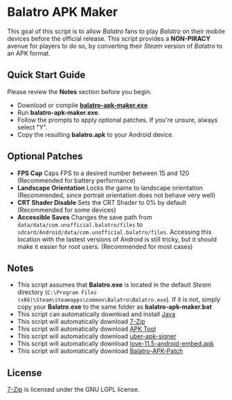 # Balatro APK Maker

This goal of this script is to allow *Balatro* fans to play *Balatro* on their mobile devices before the official release. This script provides a **NON-PIRACY** avenue for players to do so, by converting their *Steam* version of *Balatro* to an APK format.

## Quick Start Guide
Please review the **Notes** section before you begin.
 - Download or compile [**balatro-apk-maker.exe**](https://github.com/blake502/balatro-apk-maker/releases/download/beta-0.1/balatro-apk-maker-beta-0.1.exe).
 - Run **balatro-apk-maker.exe**.
 - Follow the prompts to apply optional patches. If you're unsure, always select "Y".
 - Copy the resulting **balatro.apk** to your Android device.

 ## Optional Patches
- **FPS Cap**
Caps FPS to a desired number between 15 and 120 (Recommended for battery performance)
- **Landscape Orientation**
Locks the game to landscape orientation (Recommended, since portrait orientation does not behave very well)
- **CRT Shader Disable**
Sets the CRT Shader to 0% by default (Recommended for some devices)
- **Accessible Saves**
Changes the save path from `data/data/com.unofficial.balatro/files` to `sdcard/Android/data/com.unofficial.balatro/files`. Accessing this location with the lastest versions of Android is still tricky, but it should make it easier for root users. (Recommended for most cases)

## Notes
 - This script assumes that **Balatro.exe** is located in the default *Steam* directory (`C:\Program Files (x86)\Steam\steamapps\common\Balatro\Balatro.exe`). If it is not, simply copy your **Balatro.exe** to the same folder as **balatro-apk-maker.bat**
 - This script can automatically download and install [Java](https://www.java.com/en/download/)
 - This script will automatically download [7-Zip](https://www.7-zip.org/)
 - This script will automatically download [APK Tool](https://apktool.org/)
 - This script will automatically download [uber-apk-signer](https://github.com/patrickfav/uber-apk-signer/)
 - This script will automatically download [love-11.5-android-embed.apk](https://github.com/love2d/love-android/)
 - This script will automatically download [Balatro-APK-Patch](http://smudge.codes/files/Balatro-APK-Patch.zip)

 ## License
 [7-Zip](www.7-zip.org) is licensed under the GNU LGPL license.

